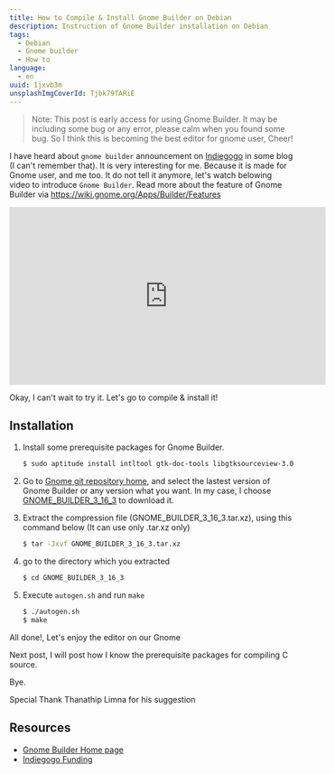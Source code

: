 ```yaml
---
title: How to Compile & Install Gnome Builder on Debian
description: Instruction of Gnome Builder installation on Debian
tags:
  - Debian
  - Gnome builder
  - How to
language:
  - en
uuid: 1jxvb3m
unsplashImgCoverId: Tjbk79TARiE
---
```


> Note: This post is early access for using Gnome Builder. It may be including some bug or any error, please calm when you found some bug. So I think this is becoming the best editor for gnome user, Cheer!

I have heard about `gnome builder` announcement on [Indiegogo](https://www.indiegogo.com/projects/builder-an-ide-of-our-gnome#/story) in some blog (I can't remember that). It is very interesting for me. Because it is made for Gnome user, and me too. It do not tell it anymore, let's watch belowing video to introduce `Gnome Builder`. Read more about the feature of Gnome Builder via <https://wiki.gnome.org/Apps/Builder/Features>

<iframe width="560" height="315" src="https://www.youtube.com/embed/jXEjYu0SJ3A" frameborder="0" allowfullscreen></iframe>


Okay, I can't wait to try it. Let's go to compile & install it!

## Installation
1. Install some prerequisite packages for Gnome Builder.

    ```bash
    $ sudo aptitude install intltool gtk-doc-tools libgtksourceview-3.0-dev libdevhelp-dev libgit2-glib-1.0-dev libgjs-dev python-gobject-dev llvm-dev libclang-dev python3-dev
    ```

2. Go to [Gnome git repository home](https://git.gnome.org/browse/gnome-builder/), and select the lastest version of Gnome Builder or any version what you want. In my case, I choose [GNOME_BUILDER_3_16_3](https://git.gnome.org/browse/gnome-builder/snapshot/GNOME_BUILDER_3_16_3.tar.xz) to download it.

3. Extract the compression file (GNOME_BUILDER_3_16_3.tar.xz), using this command below (It can use only .tar.xz only)

    ```bash
    $ tar -Jxvf GNOME_BUILDER_3_16_3.tar.xz
    ```

4. go to the directory which you extracted

    ```bash
    $ cd GNOME_BUILDER_3_16_3
    ```

5. Execute `autogen.sh` and run `make`

    ```bash
    $ ./autogen.sh
    $ make
    ```

All done!, Let's enjoy the editor on our Gnome

Next post, I will post how I know the prerequisite packages for compiling C source.

Bye.

Special Thank Thanathip Limna for his suggestion

## Resources
- [Gnome Builder Home page](https://wiki.gnome.org/Apps/Builder)
- [Indiegogo Funding](https://www.indiegogo.com/projects/builder-an-ide-of-our-gnome#/story)
